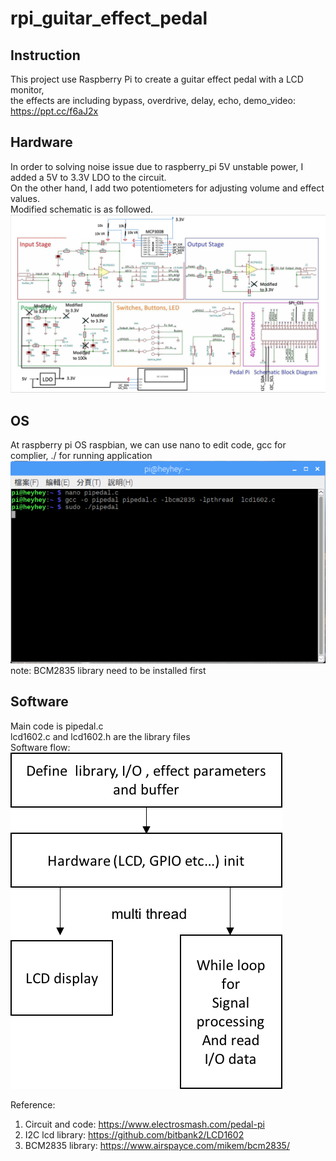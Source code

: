 # rpi_guitar_effect_pedal

## Instruction
This project use Raspberry Pi to create a guitar effect pedal with a LCD monitor,       
the effects are including bypass, overdrive, delay, echo,
demo_video: https://ppt.cc/f6aJ2x

## Hardware
In order to solving noise issue due to raspberry_pi 5V unstable power, I added a 5V to 3.3V LDO to the circuit.   
On the other hand, I add two potentiometers for adjusting volume and effect values.    
Modified schematic is as followed.    
![Alt text](https://github.com/heyheychen/rpi_guitar_effect_pedal/blob/master/pic/rpi_pedal_schematic.png?raw=true)

## OS
At raspberry pi OS raspbian, we can use nano to edit code, gcc for complier, ./ for running application
![Alt text](https://github.com/heyheychen/rpi_guitar_effect_pedal/blob/master/pic/gcc_command_line.png?raw=true)    
note: BCM2835 library need to be installed first
  

## Software
Main code is pipedal.c  
lcd1602.c and lcd1602.h are the library files   
Software flow:    
![Alt text](https://github.com/heyheychen/rpi_guitar_effect_pedal/blob/master/pic/software%20flow.png?raw=true)
    
     
Reference:
1. Circuit and code: 
https://www.electrosmash.com/pedal-pi 
2. I2C lcd library: 
https://github.com/bitbank2/LCD1602
3. BCM2835 library:
https://www.airspayce.com/mikem/bcm2835/
